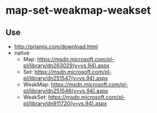 # map-set-weakmap-weakset

## Use

 * http://prismjs.com/download.html
 * native
    * Map: https://msdn.microsoft.com/pl-pl/library/dn263029(v=vs.94).aspx
    * Set: https://msdn.microsoft.com/pl-pl/library/dn251547(v=vs.94).aspx
    * WeakMap: https://msdn.microsoft.com/pl-pl/library/dn251546(v=vs.94).aspx
    * WeakSet: https://msdn.microsoft.com/pl-pl/library/dn911720(v=vs.94).aspx
